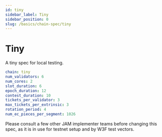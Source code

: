 ```yaml
---
id: tiny
sidebar_label: Tiny
sidebar_position: 0
slug: /basics/chain-spec/tiny
---
```


# Tiny

A tiny spec for local testing.

```yaml
chain: tiny
num_validators: 6
num_cores: 2
slot_duration: 6
epoch_duration: 12
contest_duration: 10
tickets_per_validator: 3
max_tickets_per_extrinsic: 3
rotation_period: 4
num_ec_pieces_per_segment: 1026
```

Please consult a few other JAM implementer teams before changing this spec, as it is in use for
testnet setup and by W3F test vectors.
